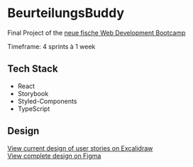 # BeurteilungsBuddy

Final Project of the [neue fische Web Development Bootcamp](https://www.neuefische.de/weiterbildung/web-development)

Timeframe: 4 sprints à 1 week

## Tech Stack

- React
- Storybook
- Styled-Components
- TypeScript

## Design

[View current design of user stories on Excalidraw](https://excalidraw.com/#json=hMBp6bEkQQVyYlqENuXwo,QeaTlZmtDQFsdM-RtQZUhw) <br/>
[View complete design on Figma](https://www.figma.com/file/q67FdvSH06aDW9BGQxIePn/BeurteilungsBuddy-Capstone)
